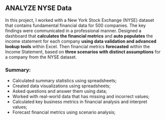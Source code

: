 ## ANALYZE NYSE Data

In this project, I worked with a New York Stock Exchange (NYSE) dataset that contains fundamental financial data for 500 companies. The key findings were communicated in a professional manner. Designed a dashboard that **calculates the financial metrics** and **auto populates** the income statement for each company **using data validation and advanced lookup tools** within Excel. Then financial metrics **forecasted** within the Income Statement, based on **three scenarios with distinct assumptions** for a company from the NYSE dataset.

### Summary:
  - Calculated summary statistics using spreadsheets;
  - Created data visualizations using spreadsheets;
  - Asked questions and answer them using data;
  - Worked with real-world data that has missing and incorrect values;
  - Calculated key business metrics in financial analysis and interpret values;
  - Forecast financial metrics using scenario analysis;
